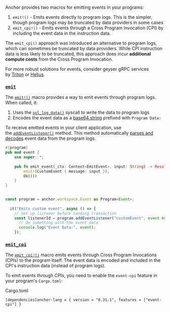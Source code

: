 Anchor provides two macros for emitting events in your programs:

1.  `emit!()` \- Emits events directly to program logs. This is the simpler, though program logs may be truncated by data providers in some cases
2.  `emit_cpi!()` \- Emits events through a Cross Program Invocation (CPI) by including the event data in the instruction data.

The `emit_cpi()` approach was introduced an alternative to program logs, which can sometimes be truncated by data providers. While CPI instruction data is less likely to be truncated, this approach does incur **additional compute costs** from the Cross Program Invocation.

For more robust solutions for events, consider geyser gRPC services by [Triton](https://docs.triton.one/project-yellowstone/dragons-mouth-grpc-subscriptions) or [Helius](https://docs.helius.dev/data-streaming/geyser-yellowstone).

### [`emit`](https://www.anchor-lang.com/docs/features/events#emit)

The [`emit!()`](https://github.com/coral-xyz/anchor/blob/0e5285aecdf410fa0779b7cd09a47f235882c156/lang/attribute/event/src/lib.rs#L101-L109) macro provides a way to emit events through program logs. When called, it:

1.  Uses the [`sol_log_data()`](https://github.com/anza-xyz/agave/blob/c2b350023ba849d1b33142592264aaa51fcb7f1e/sdk/program/src/log.rs#L115-L124) syscall to write the data to program logs
2.  Encodes the event data as a [base64 string](https://github.com/anza-xyz/agave/blob/c2b350023ba849d1b33142592264aaa51fcb7f1e/program-runtime/src/stable_log.rs#L46-L61) prefixed with `Program Data:`

To receive emitted events in your client application, use the [`addEventListener()`](https://github.com/coral-xyz/anchor/blob/0e5285aecdf410fa0779b7cd09a47f235882c156/ts/packages/anchor/src/program/event.ts#L74-L123) method. This method automatically [parses and decodes](https://github.com/coral-xyz/anchor/blob/0e5285aecdf410fa0779b7cd09a47f235882c156/ts/packages/anchor/src/program/event.ts#L232-L253) event data from the program logs.


```rust
#[program]
pub mod event {
    use super::*;
 
    pub fn emit_event(_ctx: Context<EmitEvent>, input: String) -> Result<()> {
        emit!(CustomEvent { message: input });
        Ok(())
    }
}
 
``` 

```ts
const program = anchor.workspace.Event as Program<Event>;
 
  it("Emits custom event", async () => {
    // Set up listener before sending transaction
    const listenerId = program.addEventListener("customEvent", event => {
      // Do something with the event data
      console.log("Event Data:", event);
    });

``` 

### [`emit_cpi`](https://www.anchor-lang.com/docs/features/events#emit_cpi)

The [`emit_cpi!()`](https://github.com/coral-xyz/anchor/blob/0e5285aecdf410fa0779b7cd09a47f235882c156/lang/attribute/event/src/lib.rs#L155-L195) macro emits events through Cross Program Invocations (CPIs) to the program itself. The event data is encoded and included in the CPI's instruction data (instead of program logs).

To emit events through CPIs, you need to enable the `event-cpi` feature in your program's `Cargo.toml`:

Cargo.toml

```
[dependencies]anchor-lang = { version = "0.31.1", features = ["event-cpi"] }
```
